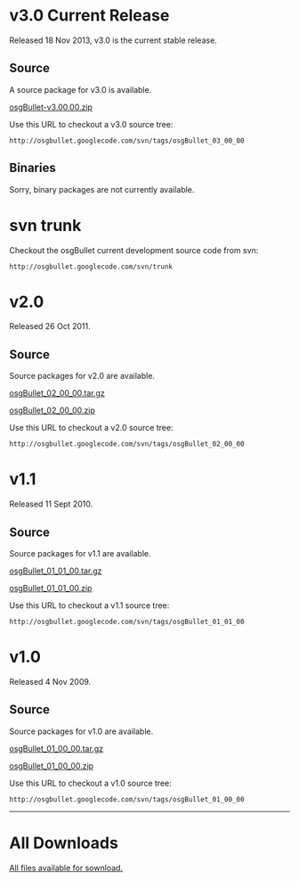 


# v3.0 Current Release #

Released 18 Nov 2013, v3.0 is the current stable release.

## Source ##

A source package for v3.0 is available.

[osgBullet-v3.00.00.zip](https://drive.google.com/file/d/0B2kjcsFgFhsONjQxalpyN2NJbW8/edit?usp=sharing)

Use this URL to checkout a v3.0 source tree:

`http://osgbullet.googlecode.com/svn/tags/osgBullet_03_00_00`

## Binaries ##

Sorry, binary packages are not currently available.


# svn trunk #

Checkout the osgBullet current development source code from svn:

`http://osgbullet.googlecode.com/svn/trunk`


# v2.0 #

Released 26 Oct 2011.

## Source ##

Source packages for v2.0 are available.

[osgBullet\_02\_00\_00.tar.gz](http://osgbullet.googlecode.com/files/osgBullet_02_00_00.tar.gz)

[osgBullet\_02\_00\_00.zip](http://osgbullet.googlecode.com/files/osgBullet_02_00_00.zip)

Use this URL to checkout a v2.0 source tree:

`http://osgbullet.googlecode.com/svn/tags/osgBullet_02_00_00`


# v1.1 #

Released 11 Sept 2010.

## Source ##

Source packages for v1.1 are available.

[osgBullet\_01\_01\_00.tar.gz](http://osgbullet.googlecode.com/files/osgBullet_01_01_00.tar.gz)

[osgBullet\_01\_01\_00.zip](http://osgbullet.googlecode.com/files/osgBullet_01_01_00.zip)

Use this URL to checkout a v1.1 source tree:

`http://osgbullet.googlecode.com/svn/tags/osgBullet_01_01_00`


# v1.0 #

Released 4 Nov 2009.

## Source ##

Source packages for v1.0 are available.

[osgBullet\_01\_00\_00.tar.gz](http://osgbullet.googlecode.com/files/osgBullet_01_00_00.tar.gz)

[osgBullet\_01\_00\_00.zip](http://osgbullet.googlecode.com/files/osgBullet_01_00_00.zip)

Use this URL to checkout a v1.0 source tree:

`http://osgbullet.googlecode.com/svn/tags/osgBullet_01_00_00`


---


# All Downloads #

[All files available for sownload.](http://code.google.com/p/osgbullet/downloads/list)